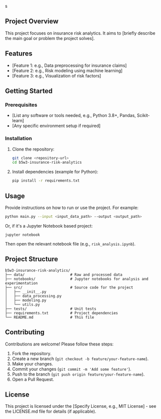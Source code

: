 s

## Project Overview

This project focuses on insurance risk analytics. It aims to [briefly describe the main goal or problem the project solves].

## Features

*   [Feature 1: e.g., Data preprocessing for insurance claims]
*   [Feature 2: e.g., Risk modeling using machine learning]
*   [Feature 3: e.g., Visualization of risk factors]

## Getting Started

### Prerequisites

*   [List any software or tools needed, e.g., Python 3.8+, Pandas, Scikit-learn]
*   [Any specific environment setup if required]

### Installation

1.  Clone the repository:
    ```bash
    git clone <repository-url>
    cd b5w3-insurance-risk-analytics
    ```
2.  Install dependencies (example for Python):
    ```bash
    pip install -r requirements.txt
    ```

## Usage

Provide instructions on how to run or use the project. For example:

```bash
python main.py --input <input_data_path> --output <output_path>
```
Or, if it's a Jupyter Notebook based project:
```
jupyter notebook
```
Then open the relevant notebook file (e.g., `risk_analysis.ipynb`).

## Project Structure

```
b5w3-insurance-risk-analytics/
├── data/                     # Raw and processed data
├── notebooks/                # Jupyter notebooks for analysis and experimentation
├── src/                      # Source code for the project
│   ├── __init__.py
│   ├── data_processing.py
│   ├── modeling.py
│   └── utils.py
├── tests/                    # Unit tests
├── requirements.txt          # Project dependencies
└── README.md                 # This file
```

## Contributing

Contributions are welcome! Please follow these steps:
1. Fork the repository.
2. Create a new branch (`git checkout -b feature/your-feature-name`).
3. Make your changes.
4. Commit your changes (`git commit -m 'Add some feature'`).
5. Push to the branch (`git push origin feature/your-feature-name`).
6. Open a Pull Request.

## License

This project is licensed under the [Specify License, e.g., MIT License] - see the LICENSE.md file for details (if applicable).
